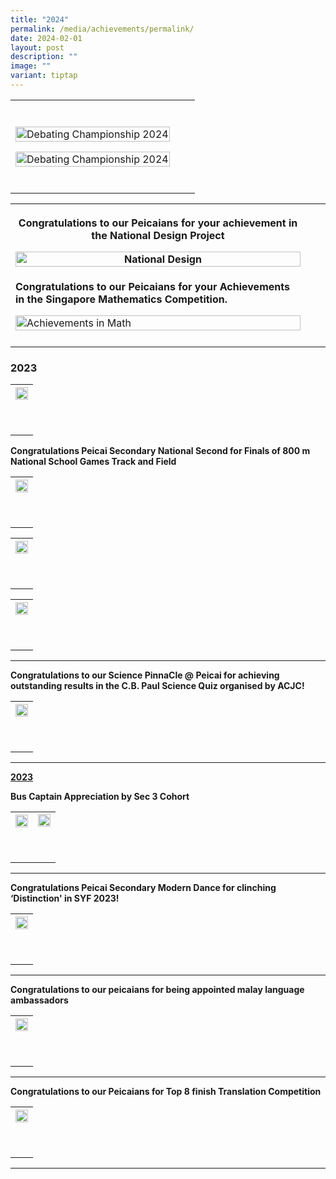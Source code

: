 ```yaml
---
title: "2024"
permalink: /media/achievements/permalink/
date: 2024-02-01
layout: post
description: ""
image: ""
variant: tiptap
---
```

<p></p>
<table>
<tbody>
<tr>
<th rowspan="1" colspan="1">
<p></p>
</th>
<th rowspan="1" colspan="1">
<p></p>
</th>
<th rowspan="1" colspan="1">
<p></p>
</th>
</tr>
<tr>
<td rowspan="1" colspan="1">
<p></p>
<div class="isomer-image-wrapper">
<img style="width: 100%" height="auto" width="100%" alt="Debating Championship 2024" src="/images/Achievements/Debating_Championship_2024_A.jpg">
</div>
<p></p>
<div class="isomer-image-wrapper">
<img style="width: 100%" height="auto" width="100%" alt="Debating Championship 2024" src="/images/Achievements/Debating_Championship_2024_B.jpg">
</div>
<p></p>
</td>
<td rowspan="1" colspan="1">
<p></p>
</td>
<td rowspan="1" colspan="1">
<p></p>
</td>
</tr>
<tr>
<td rowspan="1" colspan="1">
<p></p>
</td>
<td rowspan="1" colspan="1">
<p></p>
</td>
<td rowspan="1" colspan="1">
<p></p>
</td>
</tr>
</tbody>
</table>
<p></p>
<table>
<tbody>
<tr>
<th rowspan="1" colspan="1">
<p>Congratulations to our Peicaians for your achievement in the National
Design Project</p>
<p></p>
<div class="isomer-image-wrapper">
<img style="width: 100%" height="auto" width="100%" alt="National Design" src="/images/Achievements/achievement_National_Design_Project.jpg">
</div>
</th>
<th rowspan="1" colspan="1">
<p></p>
</th>
<th rowspan="1" colspan="1">
<p></p>
</th>
</tr>
<tr>
<td rowspan="1" colspan="1">
<p><strong>Congratulations to our Peicaians for your Achievements in the Singapore Mathematics Competition.</strong>
</p>
<div class="isomer-image-wrapper">
<img style="width: 100%" height="auto" width="100%" alt="Achievements in Math" src="/images/Achievements/Congratulations_to_our_Peicaians_for_your_Achievements_in_Math.jpg">
</div>
</td>
<td rowspan="1" colspan="1">
<p></p>
</td>
<td rowspan="1" colspan="1">
<p></p>
</td>
</tr>
<tr>
<td rowspan="1" colspan="1">
<p></p>
</td>
<td rowspan="1" colspan="1">
<p></p>
</td>
<td rowspan="1" colspan="1">
<p></p>
</td>
</tr>
</tbody>
</table>
<p></p>
<p></p>
<p></p>
<h3><strong>2023</strong></h3>
<table>
<tbody>
<tr>
<th rowspan="1" colspan="1">
<div class="isomer-image-wrapper">
<img style="width: 100%;" height="auto" width="100%" src="/images/congratulations to our science olympians.jpg">
</div>
<p>
<br>
</p>
</th>
</tr>
</tbody>
</table>
<p><strong>Congratulations Peicai Secondary National Second for Finals of 800 m National School Games Track and Field</strong>
</p>
<table>
<tbody>
<tr>
<th rowspan="1" colspan="1">
<div class="isomer-image-wrapper">
<img style="width: 100%;" height="auto" width="100%" src="/images/national second for finals 1 copy.jpg">
</div>
<p>
<br>
</p>
</th>
</tr>
</tbody>
</table>
<p></p>
<table>
<tbody>
<tr>
<th rowspan="1" colspan="1">
<div class="isomer-image-wrapper">
<img style="width: 100%;" height="auto" width="100%" src="/images/national second for finals 2 copy.jpg">
</div>
<p>
<br>
</p>
</th>
</tr>
</tbody>
</table>
<p></p>
<table>
<tbody>
<tr>
<th rowspan="1" colspan="1">
<div class="isomer-image-wrapper">
<img style="width: 100%;" height="auto" width="100%" src="/images/national second for finals 3 copy.jpg">
</div>
<p>
<br>
</p>
</th>
</tr>
</tbody>
</table>
<p></p>
<hr>
<p><strong>Congratulations to our Science PinnaCle @ Peicai for achieving outstanding results in the C.B. Paul Science Quiz organised by ACJC!</strong>
</p>
<table>
<tbody>
<tr>
<th rowspan="1" colspan="1">
<div class="isomer-image-wrapper">
<img style="width: 100%;" height="auto" width="100%" src="/images/cb paul science quiz.jpg">
</div>
<p>
<br>
</p>
</th>
</tr>
</tbody>
</table>
<p></p>
<hr>
<p><strong><u>2023</u></strong>
</p>
<p><strong>Bus Captain Appreciation by Sec 3 Cohort</strong>
</p>
<table>
<tbody>
<tr>
<th rowspan="1" colspan="1">
<div class="isomer-image-wrapper">
<img style="width: 100%;" height="auto" width="100%" src="/images/bus captain appreciation by sec 3 cohort 1.jpg">
</div>
<p>
<br>
</p>
</th>
<td rowspan="1" colspan="1">
<div class="isomer-image-wrapper">
<img style="width: 100%;" height="auto" width="100%" src="/images/captain appreciation by sec 3 cohort 2.jpg">
</div>
<p>
<br>
</p>
</td>
</tr>
</tbody>
</table>
<p></p>
<hr>
<p><strong>Congratulations Peicai Secondary Modern Dance for clinching ‘Distinction' in SYF 2023!</strong>
</p>
<table>
<tbody>
<tr>
<th rowspan="1" colspan="1">
<div class="isomer-image-wrapper">
<img style="width: 100%;" height="auto" width="100%" src="/images/congratulations peicai secondary modern dance for clinching ‘distinction' in syf 2023!.jpg">
</div>
<p>
<br>
</p>
</th>
</tr>
</tbody>
</table>
<p></p>
<hr>
<p><strong>Congratulations to our peicaians for being appointed malay language ambassadors</strong>
</p>
<table>
<tbody>
<tr>
<th rowspan="1" colspan="1">
<div class="isomer-image-wrapper">
<img style="width: 100%;" height="auto" width="100%" src="/images/congratulations to our peicaians for being appointed malay language ambassadors.jpg">
</div>
<p>
<br>
</p>
</th>
</tr>
</tbody>
</table>
<p></p>
<hr>
<p><strong>Congratulations to our Peicaians for Top 8 finish Translation Competition</strong>
</p>
<table>
<tbody>
<tr>
<th rowspan="1" colspan="1">
<div class="isomer-image-wrapper">
<img style="width: 100%;" height="auto" width="100%" src="/images/congratulations to our peicaians for top 8 finish translation competition.jpg">
</div>
<p>
<br>
</p>
</th>
</tr>
</tbody>
</table>
<p></p>
<hr>
<p></p>